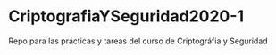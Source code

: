 # CriptografiaYSeguridad2020-1
Repo para las prácticas y tareas del curso de Criptográfia y Seguridad
